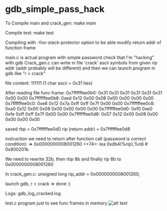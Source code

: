 # gdb_simple_pass_hack

To Compile main and crack_gen:
    make main

Compile test:
    make test

Compiling with -fno-stack-protector option to be able modify return addr of function frame

main.c is actual program with simple password check that I'm "hacking" with gdb
Crack_gen.c can write in file 'crack' ascii symbols from given rip addr (addr probably will be different)
and then we can launch program in gdb like "r < crack"

file content: 111111 (1 char ascii = 0x31 hex)

After reading file func frame:
0x7ffffffee0b0:	0x31	0x31	0x31	0x31	0x31	0x31	0x00	0x00
0x7ffffffee0b8:	0xed	0x12	0x00	0x08	0x00	0x00	0x00	0x00
0x7ffffffee0c0:	0xe8	0x12	0x7a	0xff	0xff	0x7f	0x00	0x00
0x7ffffffee0c8:	0xa0	0x12	0x00	0x08	0x00	0x00	0x00	0x00
0x7ffffffee0d0:	0xf0	0xe0	0xfe	0xff	0xff	0x7f	0x00	0x00
0x7ffffffee0d8:	0x57	0x12	0x00	0x08	0x00	0x00	0x00	0x00

saved rbp = 0x7ffffffee0d0
rip (return addr) = 0x7ffffffee0d8

instruction we need to return after function call (password is correct condition):
=> 0x0000000008001260 <+74>:    lea    0xdb4(%rip),%rdi        # 0x800201b

We need to rewrite 32b, then rbp 8b and finally rip 8b to 0x0000000008001260

In crack_gen.c:
unsigned long rip_addr = 0x0000000008001260;

launch gdb, r < crack => done :)

Logs:
gdb_log_cracked.log

test.c program just to see func frames in memory 
![alt text](https://github.com/kruffka/gdb_simple_pass_hack/blob/master/stack_functionframe.png?raw=true)
